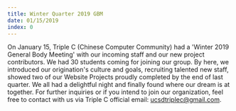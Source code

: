 ```yaml
---
title: Winter Quarter 2019 GBM
date: 01/15/2019
index: 0
---
```

On January 15, Triple C (Chinese Computer Community) had a 'Winter 2019 General Body Meeting' with our incoming staff and our new project contributors. We had 30 students coming for joining our group. By here, we introduced our origination's culture and goals, recruiting talented new staff, showed two of our Website Projects proudly completed by the end of last quarter. We all had a delightful night and finally found where our dream is at together. For further inquiries or if you intend to join our organization, feel free to contact with us via Triple C official email: ucsdtriplec@gmail.com.


